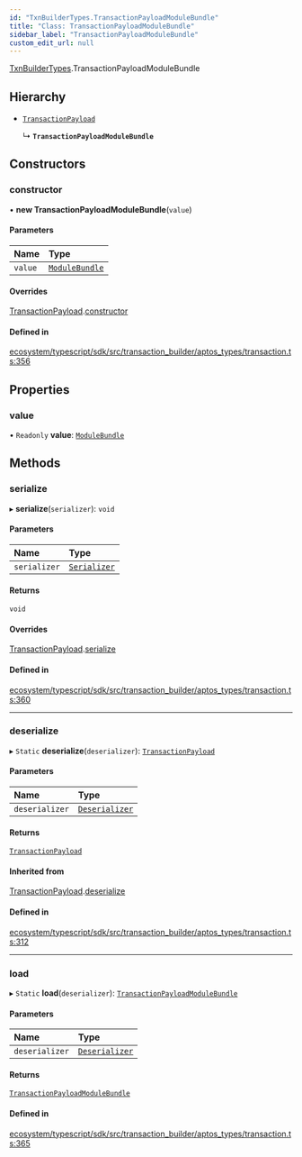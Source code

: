 ```yaml
---
id: "TxnBuilderTypes.TransactionPayloadModuleBundle"
title: "Class: TransactionPayloadModuleBundle"
sidebar_label: "TransactionPayloadModuleBundle"
custom_edit_url: null
---
```


[TxnBuilderTypes](../namespaces/TxnBuilderTypes.md).TransactionPayloadModuleBundle

## Hierarchy

- [`TransactionPayload`](TxnBuilderTypes.TransactionPayload.md)

  ↳ **`TransactionPayloadModuleBundle`**

## Constructors

### constructor

• **new TransactionPayloadModuleBundle**(`value`)

#### Parameters

| Name | Type |
| :------ | :------ |
| `value` | [`ModuleBundle`](TxnBuilderTypes.ModuleBundle.md) |

#### Overrides

[TransactionPayload](TxnBuilderTypes.TransactionPayload.md).[constructor](TxnBuilderTypes.TransactionPayload.md#constructor)

#### Defined in

[ecosystem/typescript/sdk/src/transaction_builder/aptos_types/transaction.ts:356](https://github.com/aptos-labs/aptos-core/blob/fb73eb358/ecosystem/typescript/sdk/src/transaction_builder/aptos_types/transaction.ts#L356)

## Properties

### value

• `Readonly` **value**: [`ModuleBundle`](TxnBuilderTypes.ModuleBundle.md)

## Methods

### serialize

▸ **serialize**(`serializer`): `void`

#### Parameters

| Name | Type |
| :------ | :------ |
| `serializer` | [`Serializer`](BCS.Serializer.md) |

#### Returns

`void`

#### Overrides

[TransactionPayload](TxnBuilderTypes.TransactionPayload.md).[serialize](TxnBuilderTypes.TransactionPayload.md#serialize)

#### Defined in

[ecosystem/typescript/sdk/src/transaction_builder/aptos_types/transaction.ts:360](https://github.com/aptos-labs/aptos-core/blob/fb73eb358/ecosystem/typescript/sdk/src/transaction_builder/aptos_types/transaction.ts#L360)

___

### deserialize

▸ `Static` **deserialize**(`deserializer`): [`TransactionPayload`](TxnBuilderTypes.TransactionPayload.md)

#### Parameters

| Name | Type |
| :------ | :------ |
| `deserializer` | [`Deserializer`](BCS.Deserializer.md) |

#### Returns

[`TransactionPayload`](TxnBuilderTypes.TransactionPayload.md)

#### Inherited from

[TransactionPayload](TxnBuilderTypes.TransactionPayload.md).[deserialize](TxnBuilderTypes.TransactionPayload.md#deserialize)

#### Defined in

[ecosystem/typescript/sdk/src/transaction_builder/aptos_types/transaction.ts:312](https://github.com/aptos-labs/aptos-core/blob/fb73eb358/ecosystem/typescript/sdk/src/transaction_builder/aptos_types/transaction.ts#L312)

___

### load

▸ `Static` **load**(`deserializer`): [`TransactionPayloadModuleBundle`](TxnBuilderTypes.TransactionPayloadModuleBundle.md)

#### Parameters

| Name | Type |
| :------ | :------ |
| `deserializer` | [`Deserializer`](BCS.Deserializer.md) |

#### Returns

[`TransactionPayloadModuleBundle`](TxnBuilderTypes.TransactionPayloadModuleBundle.md)

#### Defined in

[ecosystem/typescript/sdk/src/transaction_builder/aptos_types/transaction.ts:365](https://github.com/aptos-labs/aptos-core/blob/fb73eb358/ecosystem/typescript/sdk/src/transaction_builder/aptos_types/transaction.ts#L365)
